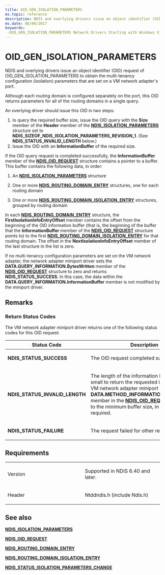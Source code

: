 ```yaml
---
title: OID_GEN_ISOLATION_PARAMETERS
ms.topic: reference
description: NDIS and overlying drivers issue an object identifier (OID) request of OID_GEN_ISOLATION_PARAMETERS to obtain the multi-tenancy configuration (isolation) parameters that are set on a VM network adapter's port.
ms.date: 08/08/2017
keywords: 
 -OID_GEN_ISOLATION_PARAMETERS Network Drivers Starting with Windows Vista
---
```


# OID\_GEN\_ISOLATION\_PARAMETERS


NDIS and overlying drivers issue an object identifier (OID) request of OID\_GEN\_ISOLATION\_PARAMETERS to obtain the multi-tenancy configuration (isolation) parameters that are set on a VM network adapter's port.

Although each routing domain is configured separately on the port, this OID returns parameters for all of the routing domains in a single query.

An overlying driver should issue this OID in two steps:

1.  Io query the required buffer size, issue the OID query with the **Size** member of the **Header** member of the [**NDIS\_ISOLATION\_PARAMETERS**](/windows-hardware/drivers/ddi/ntddndis/ns-ntddndis-_ndis_isolation_parameters) structure set to **NDIS\_SIZEOF\_NDIS\_ISOLATION\_PARAMETERS\_REVISION\_1**. (See **NDIS\_STATUS\_INVALID\_LENGTH** below.)
2.  Issue the OID with an **InformationBuffer** of the required size.

If the OID query request is completed successfully, the **InformationBuffer** member of the [**NDIS\_OID\_REQUEST**](/windows-hardware/drivers/ddi/oidrequest/ns-oidrequest-ndis_oid_request) structure contains a pointer to a buffer. This buffer contains the following data, in order:

1.  An [**NDIS\_ISOLATION\_PARAMETERS**](/windows-hardware/drivers/ddi/ntddndis/ns-ntddndis-_ndis_isolation_parameters) structure

2.  One or more [**NDIS\_ROUTING\_DOMAIN\_ENTRY**](/windows-hardware/drivers/ddi/ntddndis/ns-ntddndis-_ndis_routing_domain_entry) structures, one for each routing domain

3.  One or more [**NDIS\_ROUTING\_DOMAIN\_ISOLATION\_ENTRY**](/windows-hardware/drivers/ddi/ntddndis/ns-ntddndis-_ndis_routing_domain_isolation_entry) structures, grouped by routing domain

In each [**NDIS\_ROUTING\_DOMAIN\_ENTRY**](/windows-hardware/drivers/ddi/ntddndis/ns-ntddndis-_ndis_routing_domain_entry) structure, the **FirstIsolationInfoEntryOffset** member contains the offset from the beginning of the OID information buffer (that is, the beginning of the buffer that the **InformationBuffer** member of the [**NDIS\_OID\_REQUEST**](/windows-hardware/drivers/ddi/oidrequest/ns-oidrequest-ndis_oid_request) structure points to) to the first [**NDIS\_ROUTING\_DOMAIN\_ISOLATION\_ENTRY**](/windows-hardware/drivers/ddi/ntddndis/ns-ntddndis-_ndis_routing_domain_isolation_entry) for that routing domain. The offset in the **NextIsolationInfoEntryOffset** member of the last structure in the list is zero.

If no multi-tenancy configuration parameters are set on the VM network adapter, the network adapter miniport driver sets the **DATA.QUERY\_INFORMATION.BytesWritten** member of the [**NDIS\_OID\_REQUEST**](/windows-hardware/drivers/ddi/oidrequest/ns-oidrequest-ndis_oid_request) structure to zero and returns **NDIS\_STATUS\_SUCCESS**. In this case, the data within the **DATA.QUERY\_INFORMATION.InformationBuffer** member is not modified by the miniport driver.

## Remarks

### Return Status Codes

The VM network adapter miniport driver returns one of the following status codes for this OID request:

<table>
<colgroup>
<col width="50%" />
<col width="50%" />
</colgroup>
<thead>
<tr class="header">
<th>Status Code</th>
<th>Description</th>
</tr>
</thead>
<tbody>
<tr class="odd">
<td><p><strong>NDIS_STATUS_SUCCESS</strong></p></td>
<td><p>The OID request completed successfully.</p></td>
</tr>
<tr class="even">
<td><p><strong>NDIS_STATUS_INVALID_LENGTH</strong></p></td>
<td><p>The length of the information buffer is too small to return the requested information. The VM network adapter miniport driver sets the <strong>DATA.METHOD_INFORMATION.BytesNeeded</strong> member in the <a href="/windows-hardware/drivers/ddi/ndis/ns-ndis-_ndis_oid_request" data-raw-source="[&lt;strong&gt;NDIS_OID_REQUEST&lt;/strong&gt;](/windows-hardware/drivers/ddi/oidrequest/ns-oidrequest-ndis_oid_request)"><strong>NDIS_OID_REQUEST</strong></a> structure to the minimum buffer size, in bytes, that is required.</p></td>
</tr>
<tr class="odd">
<td><p><strong>NDIS_STATUS_FAILURE</strong></p></td>
<td><p>The request failed for other reasons.</p></td>
</tr>
</tbody>
</table>

 

## Requirements

<table>
<colgroup>
<col width="50%" />
<col width="50%" />
</colgroup>
<tbody>
<tr class="odd">
<td><p>Version</p></td>
<td><p>Supported in NDIS 6.40 and later.</p></td>
</tr>
<tr class="even">
<td><p>Header</p></td>
<td>Ntddndis.h (include Ndis.h)</td>
</tr>
</tbody>
</table>

## See also


[**NDIS\_ISOLATION\_PARAMETERS**](/windows-hardware/drivers/ddi/ntddndis/ns-ntddndis-_ndis_isolation_parameters)

[**NDIS\_OID\_REQUEST**](/windows-hardware/drivers/ddi/oidrequest/ns-oidrequest-ndis_oid_request)

[**NDIS\_ROUTING\_DOMAIN\_ENTRY**](/windows-hardware/drivers/ddi/ntddndis/ns-ntddndis-_ndis_routing_domain_entry)

[**NDIS\_ROUTING\_DOMAIN\_ISOLATION\_ENTRY**](/windows-hardware/drivers/ddi/ntddndis/ns-ntddndis-_ndis_routing_domain_isolation_entry)

[**NDIS\_STATUS\_ISOLATION\_PARAMETERS\_CHANGE**](ndis-status-isolation-parameters-change.md)

